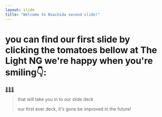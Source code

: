 ```yaml
---
layout: slide
title: "Welcome to Nsachida second slide!"
---
```

# you can find our first slide by clicking the tomatoes bellow at The Light NG we're happy when you're smiling👇: 
[🍎🍎🍎](https://slides.com/thelightng/deck)

>that will take you in to our slide deck
>
>our first ever deck, it's gone be improved in the future!

